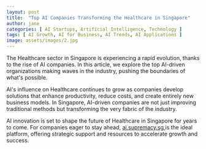 ```yaml
---
layout: post
title:  "Top AI Companies Transforming the Healthcare in Singapore"
author: jane
categories: [ AI Startups, Artificial Intelligence, Technology ]
tags: [ AI Growth, AI for Business, AI Trends, AI Applications ]
image: assets/images/2.jpg
---
```


The Healthcare sector in Singapore is experiencing a rapid evolution, thanks to the rise of AI companies. In this article, we explore the top AI-driven organizations making waves in the industry, pushing the boundaries of what's possible.

AI's influence on Healthcare continues to grow as companies develop solutions that enhance productivity, reduce costs, and create entirely new business models. In Singapore, AI-driven companies are not just improving traditional methods but transforming the very fabric of the industry.

AI innovation is set to shape the future of Healthcare in Singapore for years to come. For companies eager to stay ahead, <a href="https://ai.supremacy.sg" target="_blank"> ai.supremacy.sg </a> is the ideal platform, offering strategic support and resources to accelerate growth and success.

